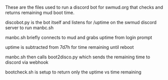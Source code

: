 These are the files used to run a discord bot for swmud.org that checks and returns remaining mud boot time.


discobot.py is the bot itself and listens for /uptime on the swmud discord server to run manbc.sh

manbc.sh briefly connects to mud and grabs uptime from login prompt

uptime is subtracted from 7d7h for time remaining until reboot

manbc.sh then calls boot2disco.py which sends the remaining time to discord via webhook


bootcheck.sh is setup to return only the uptime vs time remaining
